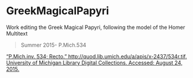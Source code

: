 # GreekMagicalPapyri
Work editing the Greek Magical Papyri, following the model of the Homer Multitext

>Summer 2015- P.Mich.534

[“P.Mich.inv. 534; Recto.” http://quod.lib.umich.edu/a/apis/x-2437/534r.tif. University of Michigan Library Digital Collections. Accessed: August 24, 2015.](http://quod.lib.umich.edu/a/apis/x-2437/534r___tif)
